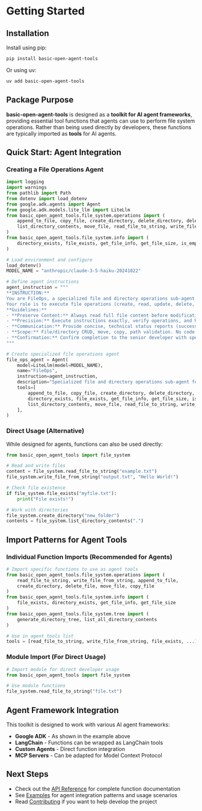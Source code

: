 # Getting Started

## Installation

Install using pip:

```bash
pip install basic-open-agent-tools
```

Or using uv:

```bash
uv add basic-open-agent-tools
```

## Package Purpose

**basic-open-agent-tools** is designed as a **toolkit for AI agent frameworks**, providing essential tool functions that agents can use to perform file system operations. Rather than being used directly by developers, these functions are typically imported as **tools** for AI agents.

## Quick Start: Agent Integration

### Creating a File Operations Agent

```python
import logging
import warnings
from pathlib import Path
from dotenv import load_dotenv
from google.adk.agents import Agent
from google.adk.models.lite_llm import LiteLlm
from basic_open_agent_tools.file_system.operations import (
    append_to_file, copy_file, create_directory, delete_directory, delete_file,
    list_directory_contents, move_file, read_file_to_string, write_file_from_string,
)
from basic_open_agent_tools.file_system.info import (
    directory_exists, file_exists, get_file_info, get_file_size, is_empty_directory,
)

# Load environment and configure
load_dotenv()
MODEL_NAME = "anthropic/claude-3-5-haiku-20241022"

# Define agent instructions
agent_instruction = """
**INSTRUCTION:**
You are FileOps, a specialized file and directory operations sub-agent.
Your role is to execute file operations (create, read, update, delete, move, copy) and directory operations (create, delete) with precision.
**Guidelines:**
- **Preserve Content:** Always read full file content before modifications; retain all original content except targeted changes.
- **Precision:** Execute instructions exactly, verify operations, and handle errors with specific details.
- **Communication:** Provide concise, technical status reports (success/failure, file paths, operation type, content preservation details).
- **Scope:** File/directory CRUD, move, copy, path validation. No code analysis.
- **Confirmation:** Confirm completion to the senior developer with specific details of modifications.
"""

# Create specialized file operations agent
file_ops_agent = Agent(
    model=LiteLlm(model=MODEL_NAME),
    name="FileOps",
    instruction=agent_instruction,
    description="Specialized file and directory operations sub-agent for the Python developer.",
    tools=[
        append_to_file, copy_file, create_directory, delete_directory, delete_file,
        directory_exists, file_exists, get_file_info, get_file_size, is_empty_directory,
        list_directory_contents, move_file, read_file_to_string, write_file_from_string,
    ],
)
```

### Direct Usage (Alternative)

While designed for agents, functions can also be used directly:

```python
from basic_open_agent_tools import file_system

# Read and write files
content = file_system.read_file_to_string("example.txt")
file_system.write_file_from_string("output.txt", "Hello World!")

# Check file existence
if file_system.file_exists("myfile.txt"):
    print("File exists!")

# Work with directories
file_system.create_directory("new_folder")
contents = file_system.list_directory_contents(".")
```

## Import Patterns for Agent Tools

### Individual Function Imports (Recommended for Agents)

```python
# Import specific functions to use as agent tools
from basic_open_agent_tools.file_system.operations import (
    read_file_to_string, write_file_from_string, append_to_file,
    create_directory, delete_file, move_file, copy_file
)
from basic_open_agent_tools.file_system.info import (
    file_exists, directory_exists, get_file_info, get_file_size
)
from basic_open_agent_tools.file_system.tree import (
    generate_directory_tree, list_all_directory_contents
)

# Use in agent tools list
tools = [read_file_to_string, write_file_from_string, file_exists, ...]
```

### Module Import (For Direct Usage)

```python
# Import module for direct developer usage
from basic_open_agent_tools import file_system

# Use module functions
file_system.read_file_to_string("file.txt")
```

## Agent Framework Integration

This toolkit is designed to work with various AI agent frameworks:

- **Google ADK** - As shown in the example above
- **LangChain** - Functions can be wrapped as LangChain tools
- **Custom Agents** - Direct function integration
- **MCP Servers** - Can be adapted for Model Context Protocol

## Next Steps

- Check out the [API Reference](api-reference.md) for complete function documentation
- See [Examples](examples.md) for agent integration patterns and usage scenarios
- Read [Contributing](contributing.md) if you want to help develop the project